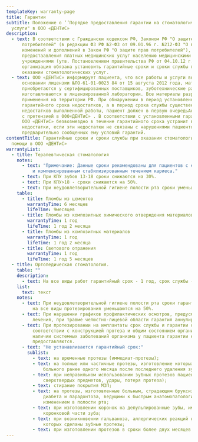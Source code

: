 ```yaml
---
templateKey: warranty-page
title: Гарантии
subtitle: Положение о ’’Порядке предоставления гарантии на стоматологические
  услуги" в ООО «ДЕНТиС»
description:
  - text: В соответствии с Граждански кодексом РФ, Законом РФ "О защите прав
      потребителей" (в редакции ФЗ РФ №2-ФЗ от 09.01.96 г. №212-ФЗ "О внесении
      изменений и дополнений в Закон РФ "О защите прав потребителей"), Правилами
      предостаавления платных медицинских услуг населению медицинскими
      учреждениями (утв. Постановлением правительства РФ от 04.10.12 г. №1006)
      организация обязана установить гарантийные сроки и сроки службы при
      оказании стоматологических услуг.
  - text: ООО «ДЕНТиС» информирует пациента, что все работы и услуги выполняются на
      основании лицензии №ЛО-61-01-0023 84 от 15 августа 2012 года, материалы
      приобретаются у сертифицированных поставщиков, зуботехнические работы
      изготавливаются в лицензированной лаборатории. Все материалы разрешены для
      применения на территории РФ. При обнаружении в период установленного
      гарантийного срока недостатков, а в период срока службы существенных
      недостатков выполненной работы, пациент должен в первую очередьАобратиться
      с претензией в 000«ДЕНТиС» . В соответствии с установленными гарантиями
      ООО «ДЕНТиС» безвозмездно в течение гарантийного срока устранит все
      недостатки, если эти недостатки не связаны с нарушениями пациентом
      предварительно сообщенных ему условий гарантий.
contentTitle: Гарантийные сроки и сроки службы при оказании стоматологической
  помощи в ООО «ДЕНТиС»
warrantyList:
  - title: Терапевтическая стоматология
    notes:
      - text: "Примечание: Данные сроки рекомендованы для пациентов с единичным кариесом
          и компенсированным стабилизированным течением кариеса."
      - text: При КПУ зубов 13-18 сроки снижаются на 30%.
      - text: При КПУ>18 - сроки снижаются на 50%.
      - text: При неудовлетворительной гигиене полости рта сроки уменьшаются на 70%.
    table:
      - title: Пломбы из цементов
        warrantyTime: 6 месяцев
        lifeTime: 9месяцев
      - title: Пломбы из композитных химического отверждения материалов
        warrantyTime: 1 год
        lifeTime: 1 год 2 месяца
      - title: Пломбы из композитных материалов
        warrantyTime: 1 год
        lifeTime: 1 год 2 месяца
      - title: Светового отражения
        warrantyTime: 1 год
        lifeTime: 1 год 5 месяцев
  - title: Ортопедическая стоматология.
    table: ""
    description:
      - text: На все виды работ гарантийный срок - 1 год, срок службы - 2 года.
    list:
      text: текст
    notes:
      - text: При неудовлетворительной гигиене полости рта сроки гарантии и сроки службы
          на все виды протезирования уменьшаются на 50%.
      - text: При нарушении графиков профилактических осмотров, предусмотренных планом
          лечения, при травме челюстно-лицевой области гарантия аннулируется.
      - text: При протезировании на имплантаты срок службы и гарантии определяются в
          соответствии с конструкцией протеза и общим состоянием организма. При
          наличии системных заболеваний организма у пациента гарантии не
          предоставляются.
      - text: "Не устанавливается гарантийный срок:"
        sublist:
          - text: на временные протезы (иммедиат-протезы);
          - text: на полные или частичные протезы, изготовление которых начато по просьбе
              больного ранее одного месяца после последнего удаления зуба;
          - text: при неправильном использовании зубных протезов пациентами (откусывание
              сверхтвердых предметов, удары, потеря протеза);
          - text: стирание покрытия МЗП;
          - text: на протезы, изготовленные больным, страдающим бруксизмом, тяжелыми формами
              диабета и парадонтоза, ведущими к быстрым анатомопатологическим
              изменением в полости рта;
          - text: при изготовлении коронок на депульпированные зубы, имеющие пломбу более %
              коронковой части зуба;
          - text: при возникновении гальваноза, аллергических реакций на материалы, из
              которых сделаны зубные протезы;
          - text: при изготовлении протезов в сроки более двух месяцев по вине пациента.
---
```

